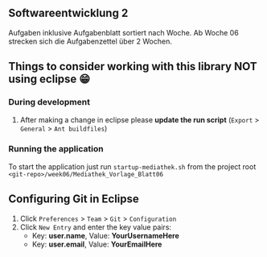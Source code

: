 ## Softwareentwicklung 2

Aufgaben inklusive Aufgabenblatt sortiert nach Woche.
Ab Woche 06 strecken sich die Aufgabenzettel über 2 Wochen.

## Things to consider working with this library NOT using eclipse 😁

### During development
1. After making a change in eclipse please **update the run script** (`Export` > `General` > `Ant buildfiles`)

### Running the application
To start the application just run `startup-mediathek.sh` from the project root `<git-repo>/week06/Mediathek_Vorlage_Blatt06`

## Configuring Git in Eclipse
1) Click `Preferences` > `Team` > `Git` > `Configuration`
2) Click `New Entry` and enter the key value pairs:
    - Key: **user.name**, Value: **YourUsernameHere**
    - Key: **user.email**, Value: **YourEmailHere**


